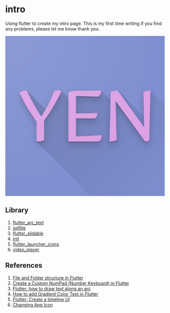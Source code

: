 # intro
Using flutter to create my intro page. This is my first time writing if you find any problems, please let me know thank you.

![Alt text](assets/icons/yen.png)

## Library
1. [flutter_arc_text](https://pub.dev/packages/flutter_arc_text)
2. [sqflite](https://pub.dev/packages/sqflite)
3. [flutter_slidable](https://pub.dev/packages/flutter_slidable)
4. [intl](https://pub.dev/packages/intl/)
5. [flutter_launcher_icons](https://pub.dev/packages/flutter_launcher_icons)
6. [video_player](https://pub.dev/packages/video_player)

## References
1. [File and Folder structure in Flutter](https://medium.com/flutter-community/file-and-folder-structure-in-flutter-967b8be3155e)
2. [Create a Custom NumPad (Number Keyboard) in Flutter](https://www.kindacode.com/article/create-a-custom-numpad-number-keyboard-in-flutter/)
3. [Flutter: how to draw text along an arc](https://medium.com/mews-devs/flutter-how-to-draw-text-along-an-arc-840d5501db69)
4. [How to add Gradient Color Text in Flutter
](https://www.fluttercampus.com/guide/156/how-to-add-gradient-color-text-in-flutter/)
5. [Flutter: Create a timeline UI](https://stackoverflow.com/questions/49635381/flutter-create-a-timeline-ui)
6. [Changing App Icon](https://www.flutterbeads.com/change-app-name-in-flutter/)
